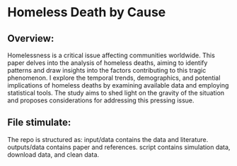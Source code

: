 # Homeless Death by Cause
## Overview:
Homelessness is a critical issue affecting communities worldwide. This paper delves into the analysis of homeless deaths, aiming to identify patterns and draw insights into the factors contributing to this tragic phenomenon. I explore the temporal trends, demographics, and potential implications of homeless deaths by examining available data and employing statistical tools. The study aims to shed light on the gravity of the situation and proposes considerations for addressing this pressing issue.
## File stimulate:
The repo is structured as:
    input/data contains the data and literature.
    outputs/data contains paper and references.
    script contains simulation data, download data, and clean data.
